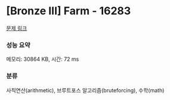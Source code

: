 # [Bronze III] Farm - 16283 

[문제 링크](https://www.acmicpc.net/problem/16283) 

### 성능 요약

메모리: 30864 KB, 시간: 72 ms

### 분류

사칙연산(arithmetic), 브루트포스 알고리즘(bruteforcing), 수학(math)

